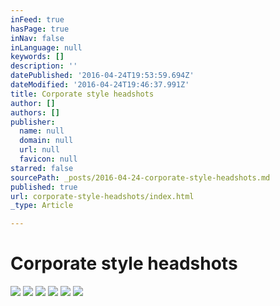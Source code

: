```yaml
---
inFeed: true
hasPage: true
inNav: false
inLanguage: null
keywords: []
description: ''
datePublished: '2016-04-24T19:53:59.694Z'
dateModified: '2016-04-24T19:46:37.991Z'
title: Corporate style headshots
author: []
authors: []
publisher:
  name: null
  domain: null
  url: null
  favicon: null
starred: false
sourcePath: _posts/2016-04-24-corporate-style-headshots.md
published: true
url: corporate-style-headshots/index.html
_type: Article

---
```

# Corporate style headshots
![](https://the-grid-user-content.s3-us-west-2.amazonaws.com/17fbacab-455d-4cb9-bae2-a31eac007a22.jpg)
![](https://the-grid-user-content.s3-us-west-2.amazonaws.com/9c07befa-b440-4567-a134-a8d21de8064e.jpg)
![](https://the-grid-user-content.s3-us-west-2.amazonaws.com/e3071591-3512-4057-84c8-a1477d1924e3.jpg)
![](https://the-grid-user-content.s3-us-west-2.amazonaws.com/f2ed9687-a13a-494a-b447-75a278e3c908.jpg)
![](https://the-grid-user-content.s3-us-west-2.amazonaws.com/4e01d991-780b-4f8f-a8e0-9f47beb855d2.jpg)
![](https://the-grid-user-content.s3-us-west-2.amazonaws.com/c07724e2-5532-4003-95c8-c7ccd0686974.jpg)